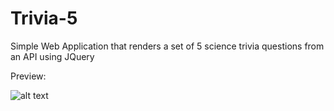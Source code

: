 # Trivia-5
Simple Web Application that renders a set of 5 science trivia questions from an API using JQuery

Preview:

![alt text](https://raw.githubusercontent.com/tomdseo/Trivia-5/master/path/to/annotation.png)

